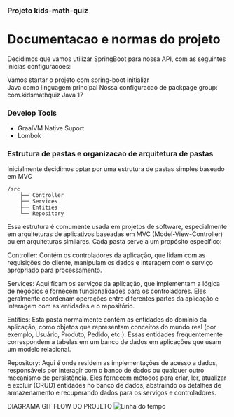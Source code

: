 ### Projeto kids-math-quiz

# Documentacao e normas do projeto

Decidimos que vamos utilizar SpringBoot para nossa API, com as seguintes inicias configuracoes:

Vamos startar o projeto com spring-boot initializr  
Java como linguagem principal
Nossa configuracao de packpage group: com.kidsmathquiz
Java 17

### Develop Tools

- GraalVM Native Suport
- Lombok

### Estrutura de pastas e organizacao de arquitetura de pastas

Inicialmente decidimos optar por uma estrutura de pastas simples baseado em MVC


```
/src
    ├── Controller
    ├── Services
    ├── Entities
    └── Repository
```

Essa estrutura é comumente usada em projetos de software, especialmente em arquiteturas de aplicativos baseadas em MVC (Model-View-Controller) ou em arquiteturas similares. Cada pasta serve a um propósito específico:

Controller: Contém os controladores da aplicação, que lidam com as requisições do cliente, manipulam os dados e interagem com o serviço apropriado para processamento.

Services: Aqui ficam os serviços da aplicação, que implementam a lógica de negócios e fornecem funcionalidades para os controladores. Eles geralmente coordenam operações entre diferentes partes da aplicação e interagem com as entidades e o repositório.

Entities: Esta pasta normalmente contém as entidades do domínio da aplicação, como objetos que representam conceitos do mundo real (por exemplo, Usuário, Produto, Pedido, etc.). Essas entidades frequentemente correspondem a tabelas em um banco de dados em aplicações que usam um modelo relacional.

Repository: Aqui é onde residem as implementações de acesso a dados, responsáveis por interagir com o banco de dados ou qualquer outro mecanismo de persistência. Eles fornecem métodos para criar, ler, atualizar e excluir (CRUD) entidades no banco de dados, abstraindo os detalhes de armazenamento e recuperando dados para os serviços e controladores.


DIAGRAMA GIT FLOW DO PROJETO
![Linha do tempo](https://github.com/kids-math-quiz/kids-math-quiz-api/assets/44899195/af844cbf-5037-4dcc-b4b2-6f38eea48523)


